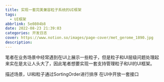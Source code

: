 ```yaml
---
title: 实现一套完美兼容粒子系统的UI框架
tags: 
  - UI框架
abbrlink: 5e0804b8
date: 2022-08-23 21:39:03
categories: 开发日志
cover: https://www.notion.so/images/page-cover/met_gerome_1890.jpg
description: 
---
```


笔者在业务场景中经常遇到在UI上展示一些粒子，但是粒子和UI层级问题处理起来实在是太让人头大了，因此笔者想要实现一套支持管理粒子和UI的UI框架。


描述场景，UI和粒子通过SortingOrder进行排序
在UI中开放一套接口